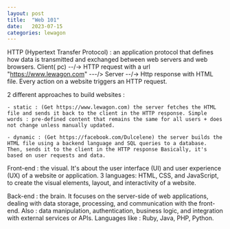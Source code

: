 ```yaml
---
layout: post
title:  "Web 101"
date:   2023-07-15
categories: lewagon
---
```

HTTP (Hypertext Transfer Protocol) : an application protocol that defines how data is transmitted and exchanged between web servers and web browsers.
Client( pc) --/-> HTTP request with a url "https://www.lewagon.com" ---/> Server --/-> Http response with HTML file.
Every action on a website triggers an HTTP request.

2 different approaches to build websites :

    - static : (Get https://www.lewagon.com) the server fetches the HTML file and sends it back to the client in the HTTP response. Simple words : pre-defined content that remains the same for all users + does not change unless manually updated.

    - dynamic : (Get https://facebook.com/Dulcelene) the server builds the HTML file using a backend language and SQL queries to a database. Then, sends it to the client in the HTTP response Basically, it's based on user requests and data.

Front-end : the visual. It's about the user interface (UI) and user experience (UX) of a website or application.
3 languages: HTML, CSS, and JavaScript, to create the visual elements, layout, and interactivity of a website.

Back-end : the brain. It focuses on the server-side of web applications, dealing with data storage, processing, and communication with the front-end. Also : data manipulation, authentication, business logic, and integration with external services or APIs.
Languages like : Ruby, Java, PHP, Python.
